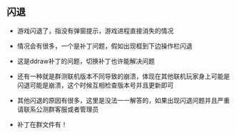 ## 闪退

- 游戏闪退了，指没有弹窗提示，游戏进程直接消失的情况

- 情况会有很多，一个是补丁问题，假如出现框到下边操作栏闪退

- 这是ddraw补丁的问题，切换补丁也许能解决问题

- 还有一种就是群测联机版本不同导致的崩溃，体现在其他联机玩家身上可能是闪退可能是崩溃，这个时候互相检查版本号并且更新即可

- 其他闪退的原因有很多，这里是没法一一解答的，如果出现闪退问题并且严重请联系公测群客服或者管理员

- 补丁在群文件有！

